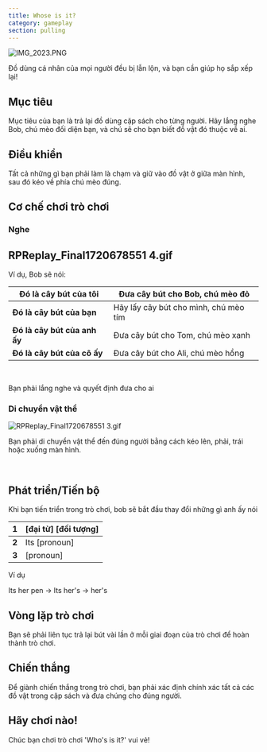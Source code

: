 ```yaml
---
title: Whose is it?
category: gameplay
section: pulling
---
```

![IMG_2023.PNG](https://help.Studycat.com/hc/article_attachments/34966103260825)

Đồ dùng cá nhân của mọi người đều bị lẫn lộn, và bạn cần giúp họ sắp xếp lại!

## Mục tiêu

Mục tiêu của bạn là trả lại đồ dùng cặp sách cho từng người. Hãy lắng nghe Bob, chú mèo đối diện bạn, và chú sẽ cho bạn biết đồ vật đó thuộc về ai.

## Điều khiển

Tất cả những gì bạn phải làm là chạm và giữ vào đồ vật ở giữa màn hình, sau đó kéo về phía chú mèo đúng.

## Cơ chế chơi trò chơi

### Nghe

## RPReplay_Final1720678551 4.gif

Ví dụ, Bob sẽ nói:

| **Đó là cây bút của tôi** | Đưa cây bút cho Bob, chú mèo đỏ |
| --- | --- |
| **Đó là cây bút của bạn** | Hãy lấy cây bút cho mình, chú mèo tím |
| **Đó là cây bút của anh ấy** | Đưa cây bút cho Tom, chú mèo xanh |
| **Đó là cây bút của cô ấy** | Đưa cây bút cho Ali, chú mèo hồng |

 

Bạn phải lắng nghe và quyết định đưa cho ai

### Di chuyển vật thể

![RPReplay_Final1720678551 3.gif](https://help.Studycat.com/hc/article_attachments/34966668424601)

Bạn phải di chuyển vật thể đến đúng người bằng cách kéo lên, phải, trái hoặc xuống màn hình.

 

## Phát triển/Tiến bộ

Khi bạn tiến triển trong trò chơi, bob sẽ bắt đầu thay đổi những gì anh ấy nói

| **1** | \[đại từ] \[đối tượng] |
| --- | --- |
| **2** | Its \[pronoun] |
| **3** | \[pronoun] |

Ví dụ

Its her pen \-\> Its her's \-\> her's

## Vòng lặp trò chơi

Bạn sẽ phải liên tục trả lại bút vài lần ở mỗi giai đoạn của trò chơi để hoàn thành trò chơi.

## Chiến thắng

Để giành chiến thắng trong trò chơi, bạn phải xác định chính xác tất cả các đồ vật trong cặp sách và đưa chúng cho đúng người.

## Hãy chơi nào!

Chúc bạn chơi trò chơi 'Who's is it?' vui vẻ!